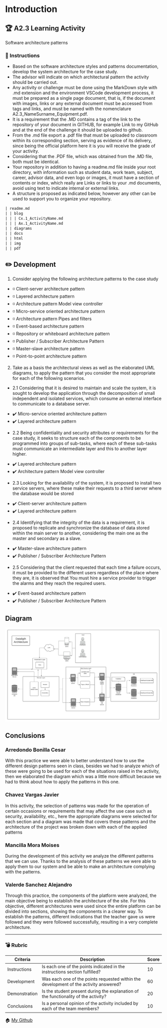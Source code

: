 # Introduction
 
## :trophy: A2.3 Learning Activity
Software architecture patterns

 
### :blue_book: Instructions
 
* Based on the software architecture styles and patterns documentation, develop the system architecture for the case study.
* The advisor will indicate on which architectural pattern the activity should be carried out.
* Any activity or challenge must be done using the MarkDown style with .md extension and the environment VSCode development process, it must be prepared as a single page document, that is, if the document with images, links or any external document must be accessed from tags and links, and must be named with the nomenclature A2.3_NameSurname_Equipment.pdf.
* It is a requirement that the .MD contains a tag of the link to the repository of your document in GITHUB, for example Link to my GitHub and at the end of the challenge it should be uploaded to github.
* From the .md file export a .pdf file that must be uploaded to classroom within its corresponding section, serving as evidence of its delivery, since being the official platform here it is you will receive the grade of your activity.
* Considering that the .PDF file, which was obtained from the .MD file, both must be identical.
* Your repository in addition to having a readme.md file inside your root directory, with information such as student data, work team, subject, career, advisor data, and even logo or images, it must have a section of contents or index, which really are Links or links to your .md documents, avoid using text to indicate internal or external links.
* A structure is proposed as indicated below, however any other can be used to support you to organize your repository. 

~~~
| readme.md
| | blog
| | | Cx.1_ActivityName.md
| | | Ax.1_ActivityName.md
| | diagrams
| | docs
| | html
| | img
| | pdf
~~~
 
## :pencil2: Development
1. Consider applying the following architecture patterns to the case study

-  :white_medium_small_square: Client-server architecture pattern
-  :white_medium_small_square: Layered architecture pattern
-  :white_medium_small_square: Architecture pattern Model view controller
-  :white_medium_small_square: Micro-service oriented architecture pattern
-  :white_medium_small_square: Architecture pattern Pipes and filters
-  :white_medium_small_square: Event-based architecture pattern
-  :white_medium_small_square: Repository or whiteboard architecture pattern
-  :white_medium_small_square: Publisher / Subscriber Architecture Pattern
-  :white_medium_small_square: Master-slave architecture pattern
-  :white_medium_small_square: Point-to-point architecture pattern

2. Take as a basis the architectural views as well as the elaborated UML diagrams, to apply the pattern that you consider the most appropriate for each of the following scenarios.

* 2.1 Considering that it is desired to maintain and scale the system, it is sought to develop the application through the decomposition of small independent and isolated services, which consume an external interface to communicate to a database server.
 
-  :heavy_check_mark: Micro-service oriented architecture pattern
-  :heavy_check_mark: Layered architecture pattern

* 2.2 Being confidentiality and security attributes or requirements for the case study, it seeks to structure each of the components to be programmed into groups of sub-tasks, where each of these sub-tasks must communicate an intermediate layer and this to another layer higher.

-  :heavy_check_mark: Layered architecture pattern
-  :heavy_check_mark: Architecture pattern Model view controller

* 2.3 Looking for the availability of the system, it is proposed to install two service servers, where these make their requests to a third server where the database would be stored

- :heavy_check_mark: Client-server architecture pattern
- :heavy_check_mark:  Layered architecture pattern


* 2.4 Identifying that the integrity of the data is a requirement, it is proposed to replicate and synchronize the database of data stored within the main server to another, considering the main one as the master and secondary as a slave.



- :heavy_check_mark: Master-slave architecture pattern
- :heavy_check_mark: Publisher / Subscriber Architecture Pattern

* 2.5 Considering that the client requested that each time a failure occurs, it must be provided to the different users regardless of the place where they are, it is observed that You must hire a service provider to trigger the alarms and they reach the required users.

- :heavy_check_mark: Event-based architecture pattern
- :heavy_check_mark: Publisher / Subscriber Architecture Pattern

## Diagram

![Diagram](https://github.com/JavierChavez/AnalisisSoftwareJavierCV/blob/main/Img/Dataligth%20Architecture.jpeg?raw=true)


## Conclusions
 
### Arredondo Bonilla Cesar

With this practice we were able to better understand how to use the different design patterns seen in class, besides we had to analyze which of these were going to be used for each of the situations raised in the activity, then we elaborated the diagram which was a little more difficult because we had to think about how to apply the patterns in this one.
 
### Chavez Vargas Javier
In this activity, the selection of patterns was made for the operation of certain occasions or requirements that may affect the use case such as security, availability, etc., here the appropriate diagrams were selected for each section and a diagram was made that covers these patterns and the architecture of the project was broken down with each of the applied patterns

### Mancilla Mora Moises
During the development of this activity we analyze the different patterns that we can use. Thanks to the analysis of these patterns we were able to apply them to our system and be able to make an architecture complying with the patterns. 
 
### Valerde Sanchez Alejandro
Through this practice, the components of the platform were analyzed, the main objective being to establish the architecture of the site. For this objective, different architectures were used since the entire platform can be divided into sections, showing the components in a clearer way. To establish the patterns, different indications that the teacher gave us were followed and they were followed successfully, resulting in a very complete architecture.


___

 ### :bomb: Rubric
 
| Criteria | Description | Score |
| ------------- | -------------------------------------------------------------------------------------------- | ------- |
| Instructions | Is each one of the points indicated in the instructions section fulfilled? | 10 |
| Development | Was each one of the points requested within the development of the activity answered? | 60 |
| Demonstration | Is the student present during the explanation of the functionality of the activity? | 20 |
| Conclusions | Is a personal opinion of the activity included by each of the team members? | 10 |
 
:house: [My Github](https://github.com/CesarArred/Analisis_Avanzado_de_Software)
